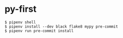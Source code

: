 # py-first

```
$ pipenv shell
$ pipenv install --dev black flake8 mypy pre-commit
$ pipenv run pre-commit install
```

